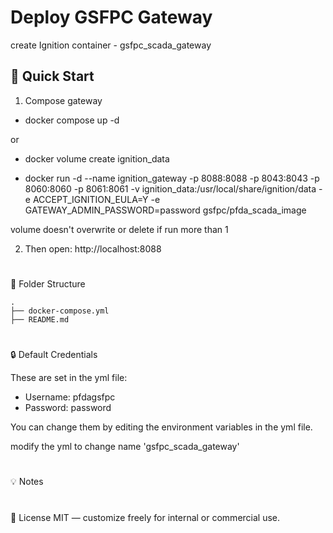 # Deploy GSFPC Gateway

create Ignition container - gsfpc_scada_gateway




## 🔧 Quick Start ##

1. Compose gateway

- docker compose up -d
   
or 

 - docker volume create ignition_data 

 - docker run -d --name ignition_gateway -p 8088:8088 -p 8043:8043 -p 8060:8060 -p 8061:8061 -v ignition_data:/usr/local/share/ignition/data -e ACCEPT_IGNITION_EULA=Y -e GATEWAY_ADMIN_PASSWORD=password gsfpc/pfda_scada_image
	 

volume doesn't overwrite or delete if run more than 1

2. Then open: http://localhost:8088

# 
📁 Folder Structure  

    .
    ├── docker-compose.yml
    ├── README.md
    
         
    
# 
🔒 Default Credentials

These are set in the yml file:
-	Username: pfdagsfpc
-	Password: password
  
You can change them by editing the environment variables in the yml file.

modify the yml to change name 'gsfpc_scada_gateway'

# 
💡 Notes



# 
📄 License
MIT — customize freely for internal or commercial use.



